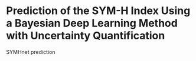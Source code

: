 # Prediction of the SYM-H Index Using a Bayesian Deep Learning Method with Uncertainty Quantification
SYMHnet prediction
